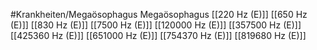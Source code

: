 #Krankheiten/Megaösophagus
Megaösophagus
[[220 Hz (E)]]
[[650 Hz (E)]]
[[830 Hz (E)]]
[[7500 Hz (E)]]
[[120000 Hz (E)]]
[[357500 Hz (E)]]
[[425360 Hz (E)]]
[[651000 Hz (E)]]
[[754370 Hz (E)]]
[[819680 Hz (E)]]